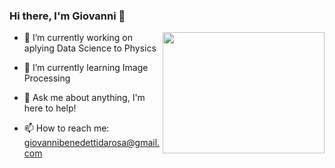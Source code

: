 

### Hi there, I'm Giovanni 👋
<img align="right" width="259" height="194" src="https://user-images.githubusercontent.com/86328308/153894800-a04ca030-2814-4f43-97c8-8ebd96507dc5.jpeg">


- 🔭 I’m currently working on aplying Data Science to Physics

- 🌱 I’m currently learning Image Processing
- 💬 Ask me about anything, I'm here to help!
- 📫 How to reach me: giovannibenedettidarosa@gmail.com
